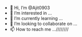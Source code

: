 - 👋 Hi, I’m @Ajit0903
- 👀 I’m interested in ...
- 🌱 I’m currently learning ...
- 💞️ I’m looking to collaborate on ...
- 📫 How to reach me ...////////

<!---
Ajit0903/Ajit0903 is a ✨ special ✨ repository because its `README.md` (this file) appears on your GitHub profile.
You can click the Preview link to take a look at your changes.
--->
